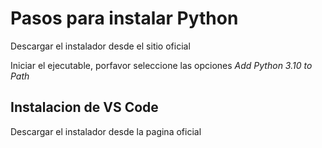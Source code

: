 # Pasos para instalar Python

Descargar el instalador desde el sitio oficial

Iniciar el ejecutable, porfavor seleccione las opciones _Add Python 3.10 to Path_

## Instalacion de VS Code

Descargar el instalador desde la pagina oficial
